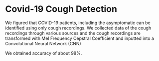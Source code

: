 # Covid-19 Cough Detection
 We figured that COVID-19 patients, including the asymptomatic can be identified using only cough recordings.
 We collected data of the cough recordings through various sources and the cough recordings are transformed with Mel Frequency Cepstral Coefficient and inputted into a Convolutional Neural Network (CNN)

We obtained accuracy of about 98%.
